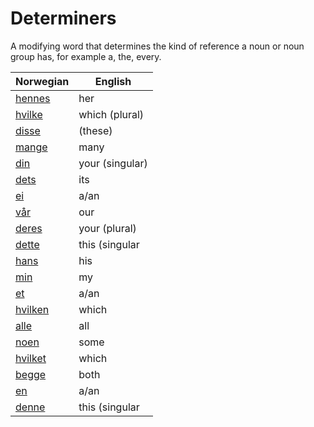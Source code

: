 # Determiners

A modifying word that determines the kind of reference a noun or noun group has, for example a, the, every.

| Norwegian | English |
| --- | --- |
| [hennes](https://www.ordnett.no/search?language=no&phrase=hennes) | her | f |
| [hvilke](https://www.ordnett.no/search?language=no&phrase=hvilke) | which (plural) |  |
| [disse](https://www.ordnett.no/search?language=no&phrase=disse) | (these) |  |
| [mange](https://www.ordnett.no/search?language=no&phrase=mange) | many |  |
| [din](https://www.ordnett.no/search?language=no&phrase=din) | your (singular) |  |
| [dets](https://www.ordnett.no/search?language=no&phrase=dets) | its | i |
| [ei](https://www.ordnett.no/search?language=no&phrase=ei) | a/an | f |
| [vår](https://www.ordnett.no/search?language=no&phrase=vår) | our |  |
| [deres](https://www.ordnett.no/search?language=no&phrase=deres) | your (plural) | None |
| [dette](https://www.ordnett.no/search?language=no&phrase=dette) | this (singular |  neuter) |
| [hans](https://www.ordnett.no/search?language=no&phrase=hans) | his | m |
| [min](https://www.ordnett.no/search?language=no&phrase=min) | my |  |
| [et](https://www.ordnett.no/search?language=no&phrase=et) | a/an | i |
| [hvilken](https://www.ordnett.no/search?language=no&phrase=hvilken) | which | m |
| [alle](https://www.ordnett.no/search?language=no&phrase=alle) | all |  |
| [noen](https://www.ordnett.no/search?language=no&phrase=noen) | some |  |
| [hvilket](https://www.ordnett.no/search?language=no&phrase=hvilket) | which | i |
| [begge](https://www.ordnett.no/search?language=no&phrase=begge) | both |  |
| [en](https://www.ordnett.no/search?language=no&phrase=en) | a/an | m |
| [denne](https://www.ordnett.no/search?language=no&phrase=denne) | this (singular |  masculine and femenine) |

